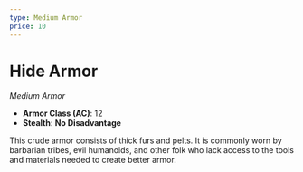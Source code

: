 ```yaml
---
type: Medium Armor
price: 10
---
```

# Hide Armor

*Medium Armor*

- **Armor Class (AC)**: 12
- **Stealth**: **No Disadvantage**


This crude armor consists of thick furs and pelts. It is commonly worn by barbarian tribes, evil humanoids, and other folk who lack access to the tools and materials needed to create better armor.